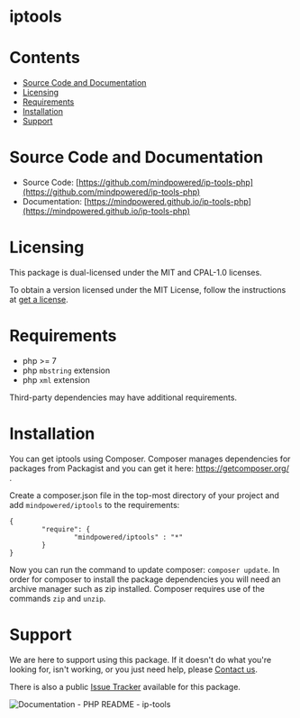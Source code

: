 
iptools
=======

Contents
========

* [Source Code and Documentation](#source-code-and-documentation)
* [Licensing](#licensing)
* [Requirements](#requirements)
* [Installation](#installation)
* [Support](#support)

# Source Code and Documentation
- Source Code: [https://github.com/mindpowered/ip-tools-php](https://github.com/mindpowered/ip-tools-php)
- Documentation: [https://mindpowered.github.io/ip-tools-php](https://mindpowered.github.io/ip-tools-php)

# Licensing
This package is dual-licensed under the MIT and CPAL-1.0 licenses.

To obtain a version licensed under the MIT License, follow the instructions at [get a license][purchase].

# Requirements
- php >= 7
- php `mbstring` extension
- php `xml` extension


Third-party dependencies may have additional requirements.

# Installation

You can get iptools using Composer. Composer manages dependencies for packages from Packagist and you can get it here: <https://getcomposer.org/> .

Create a composer.json file in the top-most directory of your project and add `mindpowered/iptools` to the requirements:
```
{
        "require": {
                "mindpowered/iptools" : "*"
        }
}
```
Now you can run the command to update composer: `composer update`. In order for composer to install the package dependencies you will need an archive manager such as zip installed. Composer requires use of the commands `zip` and `unzip`.


# Support
We are here to support using this package. If it doesn't do what you're looking for, isn't working, or you just need help, please [Contact us][contact].

There is also a public [Issue Tracker][bugs] available for this package.
  
  
![Documentation - PHP README - ip-tools](https://www.google-analytics.com/collect?v=1&tid=UA-178768904-1&cid=555&aip=1&t=event&ec=Documentation&ea=PHP+README&el=ip-tools)


[bugs]: https://github.com/mindpowered/ip-tools-php/issues
[contact]: https://mindpowered.dev/support.html?ref=ip-tools-php/
[licensing]: https://mindpowered.dev/?ref=ip-tools-php
[purchase]: https://mindpowered.dev/purchase/ip-tools-php
